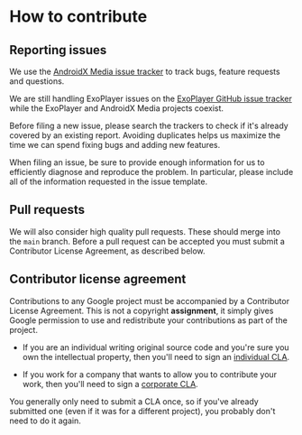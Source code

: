# How to contribute

## Reporting issues

We use the [AndroidX Media issue tracker][] to track bugs, feature requests and
questions.

We are still handling ExoPlayer issues on the [ExoPlayer GitHub issue tracker][]
while the ExoPlayer and AndroidX Media projects coexist.

Before filing a new issue, please search the trackers to check if it's already
covered by an existing report. Avoiding duplicates helps us maximize the time we
can spend fixing bugs and adding new features.

When filing an issue, be sure to provide enough information for us to
efficiently diagnose and reproduce the problem. In particular, please include
all of the information requested in the issue template.

[AndroidX Media issue tracker]: https://github.com/androidx/media/issues
[ExoPlayer GitHub issue tracker]: https://github.com/google/ExoPlayer/issues

## Pull requests

We will also consider high quality pull requests. These should merge
into the `main` branch. Before a pull request can be accepted you must submit
a Contributor License Agreement, as described below.

## Contributor license agreement

Contributions to any Google project must be accompanied by a Contributor
License Agreement. This is not a copyright **assignment**, it simply gives
Google permission to use and redistribute your contributions as part of the
project.

  * If you are an individual writing original source code and you're sure you
    own the intellectual property, then you'll need to sign an [individual
    CLA][].

  * If you work for a company that wants to allow you to contribute your work,
    then you'll need to sign a [corporate CLA][].

You generally only need to submit a CLA once, so if you've already submitted
one (even if it was for a different project), you probably don't need to do it
again.

[individual CLA]: https://developers.google.com/open-source/cla/individual
[corporate CLA]: https://developers.google.com/open-source/cla/corporate
